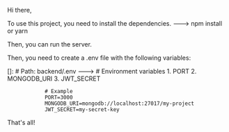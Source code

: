 Hi there,

To use this project, you need to install the dependencies.
        ---> npm install or yarn

Then, you can run the server.

Then, you need to create a .env file with the following variables:

[]: # Path: backend/.env
        ---> # Environment variables
                1. PORT
                2. MONGODB_URI
                3. JWT_SECRET

                # Example
                PORT=3000
                MONGODB_URI=mongodb://localhost:27017/my-project
                JWT_SECRET=my-secret-key

That's all!
